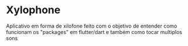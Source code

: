 # Xylophone

Aplicativo em forma de xilofone feito com o objetivo de entender como funcionam os "packages" em flutter/dart e também como tocar multiplos sons
